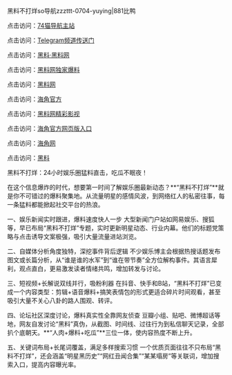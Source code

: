 黑料不打烊so导航zzzttt-0704-yuying|881比鸭

点击访问：<a href="https://74mao.com/">74猫导航主站</a>

点击访问：<a href="https://74mao.com/">Telegram频道传送门</a>

点击访问：<a href="https://heiliaolvzlu3.pages.dev">黑料·黑料网</a>

点击访问：<a href="https://heiliaoyvnrda.pages.dev">黑料网独家爆料</a>

点击访问：<a href="https://haef.pages.dev/">黑料网</a>

点击访问：<a href="https://gdas.pages.dev/">海角官方</a>

点击访问：<a href="https://sdfsh.pages.dev/">黑料网精彩影视</a>

点击访问：<a href="https://sdbsd.pages.dev/">海角官方网页版入口</a>

点击访问：<a href="https://ert-6he.pages.dev/">海角网</a>

点击访问：<a href="https://gbs-3wd.pages.dev/">黑料</a>

黑料不打烊：24小时娱乐圈猛料直击，吃瓜不眠夜！

在这个信息爆炸的时代，想要第一时间了解娱乐圈最新动态？**“黑料不打烊”**就是你不可错过的爆料聚集地。从流量明星的感情风波，到网络红人的私密往事，每一条猛料都能掀起社交平台的热浪。

一、娱乐新闻实时跟进，爆料速度快人一步
大型新闻门户站如网易娱乐、搜狐等，早已布局“黑料不打烊”专题，实时更新明星动态、行业内幕。他们的标题党策略与点击诱导文案极强，吸引大量流量进站浏览。

二、自媒体分析角度独特，深挖事件背后逻辑
不少娱乐博主会根据热搜话题发布图文或长篇分析，从“谁是谁的水军”到“谁在带节奏”全方位解构事件。其语言犀利，观点直白，更易激发读者情绪共鸣，增加转发与讨论。

三、短视频+长解说双线并行，吸粉利器
在抖音、快手和B站，“黑料不打烊”已变成一个内容类型：剪辑+语音爆料+搞笑表情包的形式更适合碎片时间观看，甚至吸引大量不关心八卦的路人围观、转评。

四、论坛社区深度讨论，爆料真实性全靠网友侦查
豆瓣小组、贴吧、微博超话等地，网友自发讨论“黑料”真伪，从截图、时间线、过往行为到私信聊天记录，全部扒个底朝天。**“人肉+爆料+吃瓜”**三位一体，使内容热度不断上升。

五、关键词布局+长尾词覆盖，满足多样搜索习惯
一个优质页面往往不只布局“黑料不打烊”，还会涵盖“明星黑历史”“网红丑闻合集”“某某塌房”等关联词，增加搜索入口，提高内容曝光率。
